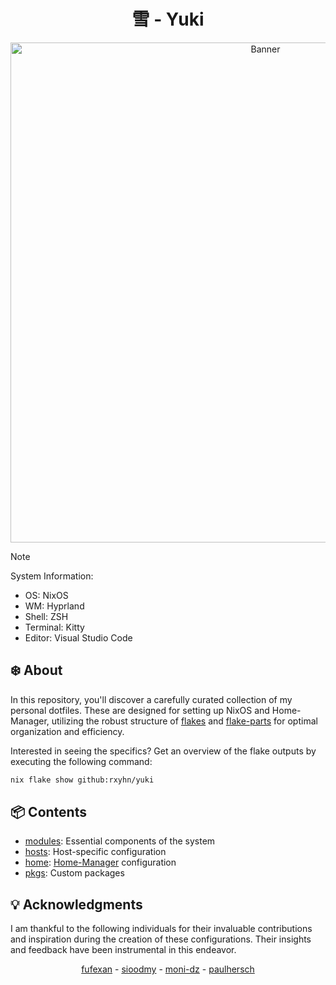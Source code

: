 <div align="center">
    <h1>雪 - Yuki</h1>
</div>

<div align="center">
   <a href="#">
        <img src="https://raw.githubusercontent.com/NixOS/nixos-artwork/master/logo/nixos-white.png" alt="Banner" width="800px" />
   </a>
</div>

> [!NOTE]
> System Information:
>
> - OS: NixOS
> - WM: Hyprland
> - Shell: ZSH
> - Terminal: Kitty
> - Editor: Visual Studio Code

## :snowflake: About

In this repository, you'll discover a carefully curated collection of my personal dotfiles. These are designed for setting up NixOS and Home-Manager, utilizing the robust structure of [flakes](https://nixos.wiki/wiki/Flakes) and [flake-parts](https://github.com/hercules-ci/flake-parts) for optimal organization and efficiency.

Interested in seeing the specifics? Get an overview of the flake outputs by executing the following command:

```sh
nix flake show github:rxyhn/yuki
```

## :package: Contents

- [modules](./modules): Essential components of the system
- [hosts](./hosts): Host-specific configuration
- [home](./home): [Home-Manager](https://github.com/nix-community/home-manager) configuration
- [pkgs](./pkgs): Custom packages

## :bulb: Acknowledgments

I am thankful to the following individuals for their invaluable contributions and inspiration during the creation of these configurations. Their insights and feedback have been instrumental in this endeavor.

<div align="center">
    <a href="https://github.com/fufexan">fufexan</a> -
    <a href="https://github.com/sioodmy">sioodmy</a> -
    <a href="https://github.com/moni-dz">moni-dz</a> -
    <a href="https://github.com/paulhersch">paulhersch</a>
</div>
